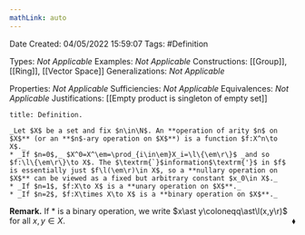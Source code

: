 ```yaml
---
mathLink: auto
---
```


<div class="topSpace"></div>

Date Created: 04/05/2022 15:59:07
Tags: #Definition

Types: _Not Applicable_
Examples: _Not Applicable_
Constructions: [[Group]], [[Ring]], [[Vector Space]]
Generalizations: _Not Applicable_

Properties: _Not Applicable_
Sufficiencies: _Not Applicable_
Equivalences: _Not Applicable_
Justifications: [[Empty product is singleton of empty set]]

``` ad-Definition
title: Definition.

_Let $X$ be a set and fix $n\in\N$. An **operation of arity $n$ on $X$** (or an **$n$-ary operation on $X$**) is a function $f:X^n\to X$._
* _If $n=0$,_ $X^0=X^\em=\prod_{i\in\em}X_i=\l\{\em\r\}$ _and so $f:\l\{\em\r\}\to X$. The $\textrm{`}$information$\textrm{'}$ in $f$ is essentially just $f\l(\em\r)\in X$, so a **nullary operation on $X$** can be viewed as a fixed but arbitrary constant $x_0\in X$._
* _If $n=1$, $f:X\to X$ is a **unary operation on $X$**._
* _If $n=2$, $f:X\times X\to X$ is a **binary operation on $X$**._

```

**Remark.** If $\ast$ is a binary operation, we write $x\ast y\coloneqq\ast\l(x,y\r)$ for all $x,y\in X$.<span style="float:right;">$\blacklozenge$</span>
